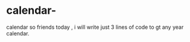 # calendar-
calendar 
so friends today , i will write just 3 lines of code to gt any year calendar.
